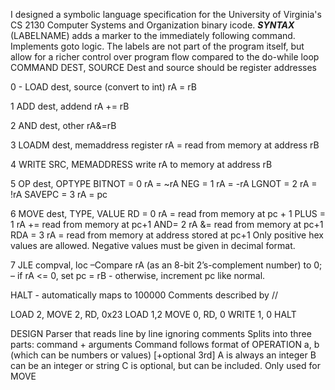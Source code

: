 I designed a symbolic language specification for the University of Virginia's CS 2130 Computer Systems and Organization binary icode.
***SYNTAX***
(LABELNAME) adds a marker to the immediately following command. Implements goto logic. The labels are not part of the program itself, but allow for a richer control over program flow compared to the do-while loop
COMMAND DEST, SOURCE
Dest and source should be register addresses

0 - LOAD dest, source (convert to int) rA = rB

1 ADD dest, addend rA += rB

2 AND dest, other rA&=rB

3 LOADM dest, memaddress register rA = read from memory at address rB

4 WRITE SRC, MEMADDRESS write rA to memory at address rB

5 OP dest, OPTYPE
BITNOT = 0  rA = ~rA
NEG = 1	rA = -rA
LGNOT = 2 rA = !rA
SAVEPC = 3 rA = pc

6 MOVE dest, TYPE, VALUE
RD = 0 rA = read from memory at pc + 1
PLUS = 1 rA += read from memory at pc+1
AND= 2 rA &= read from memory at pc+1
RDA = 3 rA = read from memory at address stored at pc+1
Only positive hex values are allowed. Negative values must be given in decimal format. 

7 JLE  compval, loc –Compare rA (as an 8-bit 2’s-complement number) to 0; – if rA <= 0, set pc = rB - otherwise, increment pc like normal.

HALT - automatically maps to 100000
Comments described by //

LOAD 2, 
MOVE 2, RD, 0x23
LOAD 1,2
MOVE 0, RD, 0
WRITE 1, 0
HALT

DESIGN
Parser that reads line by line ignoring comments
Splits into three parts: command + arguments
Command follows format of OPERATION a, b (which can be numbers or values) [+optional 3rd]
A is always an integer
B can be an integer or string
C is optional, but can be included. Only used for MOVE
